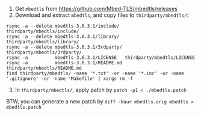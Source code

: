 1. Get `mbedtls` from https://github.com/Mbed-TLS/mbedtls/releases
2. Download and extract `mbedtls`, and copy files to `thirdparty/mbedtls/`:
```
rsync -a --delete mbedtls-3.6.3.1/include/  thirdparty/mbedtls/include/
rsync -a --delete mbedtls-3.6.3.1/library/  thirdparty/mbedtls/library/
rsync -a --delete mbedtls-3.6.3.1/3rdparty/ thirdparty/mbedtls/3rdparty/
rsync -a          mbedtls-3.6.3.1/LICENSE   thirdparty/mbedtls/LICENSE
rsync -a          mbedtls-3.6.3.1/README.md thirdparty/mbedtls/README.md
find thirdparty/mbedtls/ -name '*.txt' -or -name '*.inc' -or -name '.gitignore' -or -name 'Makefile' | xargs rm -f
```
3. In `thirdparty/mbedtls/`, apply patch by `patch -p1 < ./mbedtls.patch`

BTW, you can generate a new patch by `diff -Naur mbedtls.orig mbedtls > mbedtls.patch`
